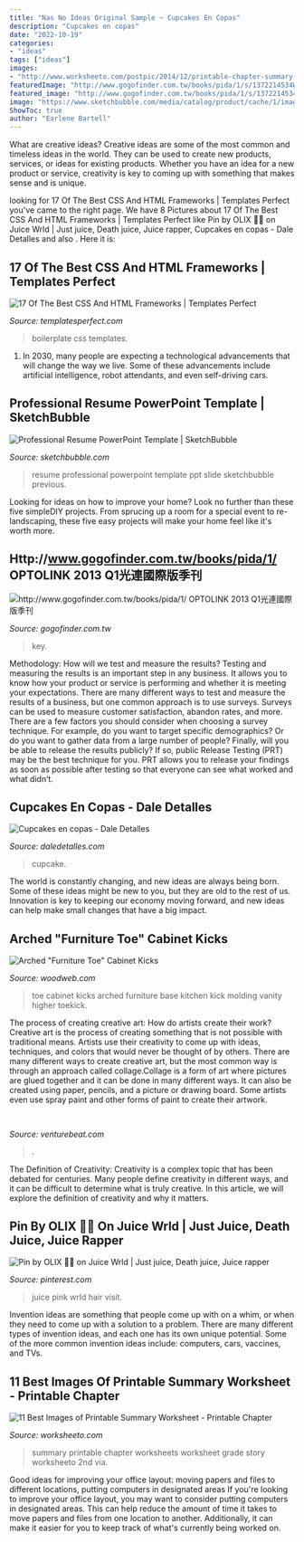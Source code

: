 ```yaml
---
title: "Nas No Ideas Original Sample ~ Cupcakes En Copas"
description: "Cupcakes en copas"
date: "2022-10-19"
categories:
- "ideas"
tags: ["ideas"]
images:
- "http://www.worksheeto.com/postpic/2014/12/printable-chapter-summary-worksheets_434506.jpg"
featuredImage: "http://www.gogofinder.com.tw/books/pida/1/s/1372214534WXANrKAN.jpg"
featured_image: "http://www.gogofinder.com.tw/books/pida/1/s/1372214534WXANrKAN.jpg"
image: "https://www.sketchbubble.com/media/catalog/product/cache/1/image/720x540/c96a280f94e22e3ee3823dd0a1a87606/r/e/resume-slide1.png"
ShowToc: true
author: "Earlene Bartell"
---
```



What are creative ideas?
Creative ideas are some of the most common and timeless ideas in the world. They can be used to create new products, services, or ideas for existing products. Whether you have an idea for a new product or service, creativity is key to coming up with something that makes sense and is unique.

	

		
looking for 17 Of The Best CSS And HTML Frameworks | Templates Perfect you've came to the right page. We have 8 Pictures about 17 Of The Best CSS And HTML Frameworks | Templates Perfect like Pin by OLIX 💪🔥 on Juice Wrld | Just juice, Death juice, Juice rapper, Cupcakes en copas - Dale Detalles and also . Here it is:
		
    
## 17 Of The Best CSS And HTML Frameworks | Templates Perfect

<img loading=lazy src="http://www.templatesperfect.com/wp-content/uploads/2014/12/boilerplate.jpg" onerror="this.onerror=null;this.src='https://tse1.mm.bing.net/th?id=OIP.wu0Vg93CI-oW8U_aBuUq8QHaFl&amp;pid=15.1';" alt="17 Of The Best CSS And HTML Frameworks | Templates Perfect">

_Source: templatesperfect.com_

>boilerplate css templates. 

	

1. In 2030, many people are expecting a technological advancements that will change the way we live. Some of these advancements include artificial intelligence, robot attendants, and even self-driving cars. 

    
## Professional Resume PowerPoint Template | SketchBubble

<img loading=lazy src="https://www.sketchbubble.com/media/catalog/product/cache/1/image/720x540/c96a280f94e22e3ee3823dd0a1a87606/r/e/resume-slide1.png" onerror="this.onerror=null;this.src='https://tse2.mm.bing.net/th?id=OIP.rDk6X1nmuUn-oRkq4dzq_QHaFj&amp;pid=15.1';" alt="Professional Resume PowerPoint Template | SketchBubble">

_Source: sketchbubble.com_

>resume professional powerpoint template ppt slide sketchbubble previous. 

	

Looking for ideas on how to improve your home? Look no further than these five simpleDIY projects. From sprucing up a room for a special event to re-landscaping, these five easy projects will make your home feel like it's worth more.

    
## Http://www.gogofinder.com.tw/books/pida/1/ OPTOLINK 2013 Q1光連國際版季刊

<img loading=lazy src="http://www.gogofinder.com.tw/books/pida/1/s/1372214534WXANrKAN.jpg" onerror="this.onerror=null;this.src='https://tse4.mm.bing.net/th?id=OIP.qMKG5vJpnl_skv6s0kkB2wHaKf&amp;pid=15.1';" alt="http://www.gogofinder.com.tw/books/pida/1/ OPTOLINK 2013 Q1光連國際版季刊">

_Source: gogofinder.com.tw_

>key. 

	

Methodology: How will we test and measure the results?
Testing and measuring the results is an important step in any business. It allows you to know how your product or service is performing and whether it is meeting your expectations. There are many different ways to test and measure the results of a business, but one common approach is to use surveys. Surveys can be used to measure customer satisfaction, abandon rates, and more.
There are a few factors you should consider when choosing a survey technique. For example, do you want to target specific demographics? Or do you want to gather data from a large number of people? Finally, will you be able to release the results publicly? If so, public Release Testing (PRT) may be the best technique for you. PRT allows you to release your findings as soon as possible after testing so that everyone can see what worked and what didn’t.

    
## Cupcakes En Copas - Dale Detalles

<img loading=lazy src="https://i2.wp.com/www.daledetalles.com/wp-content/uploads/2016/06/cupcake-en-copa11.jpg?resize=500%2C717" onerror="this.onerror=null;this.src='https://tse4.mm.bing.net/th?id=OIP.9cvAOZE3kvoNX9wzFbF0FgHaKn&amp;pid=15.1';" alt="Cupcakes en copas - Dale Detalles">

_Source: daledetalles.com_

>cupcake. 

	

The world is constantly changing, and new ideas are always being born. Some of these ideas might be new to you, but they are old to the rest of us. Innovation is key to keeping our economy moving forward, and new ideas can help make small changes that have a big impact.

    
## Arched &quot;Furniture Toe&quot; Cabinet Kicks

<img loading=lazy src="http://www.woodweb.com/knowledge_base_images/bah/arched_cabinet_toe_cabinet_kicks_01.jpg" onerror="this.onerror=null;this.src='https://tse2.mm.bing.net/th?id=OIP.2eaNT3JDSL3dGXwd0lBHWgHaEK&amp;pid=15.1';" alt="Arched &quot;Furniture Toe&quot; Cabinet Kicks">

_Source: woodweb.com_

>toe cabinet kicks arched furniture base kitchen kick molding vanity higher toekick. 

	

The process of creating creative art: How do artists create their work?
Creative art is the process of creating something that is not possible with traditional means. Artists use their creativity to come up with ideas, techniques, and colors that would never be thought of by others. There are many different ways to create creative art, but the most common way is through an approach called collage.Collage is a form of art where pictures are glued together and it can be done in many different ways. It can also be created using paper, pencils, and a picture or drawing board. Some artists even use spray paint and other forms of paint to create their artwork.

    
## 

<img loading=lazy src="https://venturebeat.com/wp-content/uploads/2019/11/IMG_3270.png?w=300" onerror="this.onerror=null;this.src='https://tse1.mm.bing.net/th?id=OIP.Exb6RmeMBDvVgJPm63bQ4wAAAA&amp;pid=15.1';" alt="">

_Source: venturebeat.com_

>. 

	

The Definition of Creativity:
Creativity is a complex topic that has been debated for centuries. Many people define creativity in different ways, and it can be difficult to determine what is truly creative. In this article, we will explore the definition of creativity and why it matters.

    
## Pin By OLIX 💪🔥 On Juice Wrld | Just Juice, Death Juice, Juice Rapper

<img loading=lazy src="https://i.pinimg.com/736x/17/c7/0a/17c70afbee1b5216934cf82c6866c0f6.jpg" onerror="this.onerror=null;this.src='https://tse2.mm.bing.net/th?id=OIP.LV_-3TLZ7MaII5yWXjfZSgHaHa&amp;pid=15.1';" alt="Pin by OLIX 💪🔥 on Juice Wrld | Just juice, Death juice, Juice rapper">

_Source: pinterest.com_

>juice pink wrld hair visit. 

	

Invention ideas are something that people come up with on a whim, or when they need to come up with a solution to a problem. There are many different types of invention ideas, and each one has its own unique potential. Some of the more common invention ideas include: computers, cars, vaccines, and TVs.

    
## 11 Best Images Of Printable Summary Worksheet - Printable Chapter

<img loading=lazy src="http://www.worksheeto.com/postpic/2014/12/printable-chapter-summary-worksheets_434506.jpg" onerror="this.onerror=null;this.src='https://tse2.mm.bing.net/th?id=OIP.ygkNLYw_eN5dpHhS5ifkMQHaKe&amp;pid=15.1';" alt="11 Best Images of Printable Summary Worksheet - Printable Chapter">

_Source: worksheeto.com_

>summary printable chapter worksheets worksheet grade story worksheeto 2nd via. 

	

Good ideas for improving your office layout: moving papers and files to different locations, putting computers in designated areas
If you're looking to improve your office layout, you may want to consider putting computers in designated areas. This can help reduce the amount of time it takes to move papers and files from one location to another. Additionally, it can make it easier for you to keep track of what's currently being worked on.

